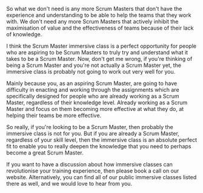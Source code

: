 So what we don't need is any more Scrum Masters that don't have the experience and understanding to be able to help the teams that they work with. We don't need any more Scrum Masters that actively inhibit the maximisation of value and the effectiveness of teams because of their lack of knowledge. 

I think the Scrum Master immersive class is a perfect opportunity for people who are aspiring to be Scrum Masters to truly try and understand what it takes to be a Scrum Master. Now, don't get me wrong, if you're thinking of being a Scrum Master and you're not actually a Scrum Master yet, the immersive class is probably not going to work out very well for you. 

Mainly because you, as an aspiring Scrum Master, are going to have difficulty in enacting and working through the assignments which are specifically designed for people who are already working as a Scrum Master, regardless of their knowledge level. Already working as a Scrum Master and focus on them becoming more effective at what they do, at helping their teams be more effective. 

So really, if you're looking to be a Scrum Master, then probably the immersive class is not for you. But if you are already a Scrum Master, regardless of your skill level, then the immersive class is an absolute perfect fit to enable you to really deepen the knowledge that you need to perhaps become a great Scrum Master. 

If you want to have a discussion about how immersive classes can revolutionise your training experience, then please book a call on our website. Alternatively, you can find all of our public immersive classes listed there as well, and we would love to hear from you.